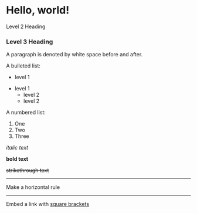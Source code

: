 # Hello, world!

Level 2 Heading

### Level 3 Heading

A paragraph is denoted by white space before and after.

A bulleted list:
* level 1
- level 1
	* level 2
	- level 2

A numbered list:
1. One
1. Two
1. Three

*italic text*

**bold text**

~~strikethrough text~~

---

Make a horizontal rule

---

Embed a link with [square brackets](https://daringfireball.net/projects/markdown/syntax)